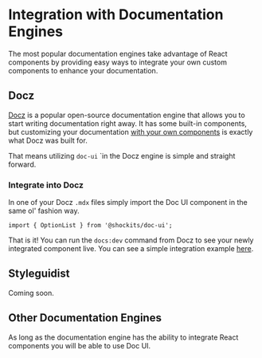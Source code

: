 # Integration with Documentation Engines

The most popular documentation engines take advantage of React components by providing easy ways to integrate your own custom components to enhance your documentation.

## Docz

[Docz](https://www.docz.site/) is a popular open-source documentation engine that allows you to start writing documentation right away. It has some built-in components, but customizing your documentation [with your own components](https://www.docz.site/introduction/writing-mdx) is exactly what Docz was built for.

That means utilizing `doc-ui` `in the Docz engine is simple and straight forward.

### Integrate into Docz

In one of your Docz `.mdx` files simply import the Doc UI component in the same ol' fashion way.

`import { OptionList } from '@shockits/doc-ui';`

That is it! You can run the `docs:dev` command from Docz to see your newly integrated component live. You can see a simple integration example [here](FILL-ME-IN).

## Styleguidist

Coming soon.

## Other Documentation Engines

As long as the documentation engine has the ability to integrate React components you will be able to use Doc UI.
